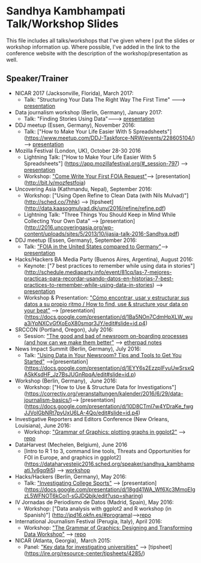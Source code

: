 # Sandhya Kambhampati Talk/Workshop Slides

This file includes all talks/workshops that I've given where I put the slides or workshop information up. Where possible, I've added in the link to the conference website with the description of the workshop/presentation as well. 

## Speaker/Trainer
- NICAR 2017 (Jacksonville, Florida), March 2017:
	- Talk: "Structuring Your Data The Right Way The First Time" ---> [presentation](https://github.com/sandhya-k/talk-slides/blob/master/structuring-data-NICAR17.pdf)
- Data journalism workshop (Berlin, Germany), January 2017:
	- Talk: "Finding Stories Using Data"---> [presentation](http://bit.ly/databerlin17)
- DDJ meetup (Essen, Germany), November 2016: 
	- Talk: ["How to Make Your Life Easier With 5 Spreadsheets"] (https://www.meetup.com/DDJ-Taskforce-NRW/events/228605104/) --> [presentation](http://bit.ly/essenspreadsheets)
- Mozilla Festival (London, UK), October 28-30 2016 
	- Lightning Talk: ["How to Make Your Life Easier With 5 Spreadsheets"] (https://app.mozillafestival.org/#_session-797) --> [presentation](http://bit.ly/spreadsheetsmozfest)
	- Workshop: ["Come Write Your First FOIA Request"](https://app.mozillafestival.org/#_session-831)--> [presentation] (http://bit.ly/mozfestfoia)
- Uncovering Asia (Kathmandu, Nepal), September 2016: 
	- Workshop: ["Using Open Refine to Clean Data (with Nils Mulvad)"] (http://sched.co/7hhk) --> [tipsheet] (http://data.kaasogmulvad.dk/unv/2016/refine/refine.pdf)
	- Lightning Talk: "Three Things You Should Keep in Mind While Collecting Your Own Data" --> [presentation] (http://2016.uncoveringasia.org/wp-content/uploads/sites/5/2013/10/ijasia-talk-2016-Sandhya.pdf)
- DDJ meetup (Essen, Germany), September 2016:
	- Talk: ["FOIA in the United States compared to Germany"](https://www.meetup.com/DDJ-Taskforce-NRW/events/228605095)--> [presentation](https://github.com/sandhya-k/talk-slides/blob/master/FOIA-slides.pdf)
- Hacks/Hackers BA Media Party (Buenos Aires, Argentina), August 2016:
	- Keynote: ["7 best practices to remember while using data in stories"] (http://schedule.mediaparty.info/event/81cq/las-7-mejores-practicas-para-recordar-usando-datos-en-historias-7-best-practices-to-remember-while-using-data-in-stories) --> [presentation](https://docs.google.com/presentation/d/1_PFJXJ_fq9DQ-Nnpnv4UvAss370BzeTH6JVMy-z_y_A/edit#slide=id.p4)
	- Workshop & Presentation: ["Cómo encontrar, usar y estructurar sus datos a su propio ritmo / How to find, use & structure your data on your beat"](http://schedule.mediaparty.info/event/817y/como-encontrar-usar-y-estructurar-sus-datos-a-su-propio-ritmo-how-to-find-use-structure-your-data-on-your-beat#) --> [presentation] (https://docs.google.com/presentation/d/1Ba5NOn7CdmHpXLW_wua3iYpNXCvGfXoEoX80smqr3JY/edit#slide=id.p4)
- SRCCON (Portland, Oregon), July 2016:  
	- Session: ["The good and bad of newsroom on-boarding processes (and how can we make them better"](http://schedule.srccon.org/#_session-newsroom-onboarding) --> [etherpad notes](https://public.etherpad-mozilla.org/p/SRCCON2016-newsroom-onboarding)
- News Impact Summit (Berlin, Germany), July 2016: 
	- Talk: ["Using Data in Your Newsroom? Tips and Tools to Get You Started"](http://newsimpact.io/summits/berlin) -->[presentation] (https://docs.google.com/presentation/d/1EYY6s2EzzpIFyuUwSrsxQASkKsdHF_Jz7BsJUGnRpqA/edit#slide=id.p) 
- Workshop (Berlin, Germany),  June 2016: 
	- Workshop: ["How to Use & Structure Data for Investigations"] (https://correctiv.org/veranstaltungen/kalender/2016/6/29/data-journalism-basics/)--> [presentation] (https://docs.google.com/presentation/d/10D8CTml7w4YDraKe_fwgJJVolGbNRt7pyUxU6LA-4Qo/edit#slide=id.p4)
- Investigative Reporters and Editors Conference (New Orleans, Louisiana), June 2016:
	- Workshop: ["Grammar of Graphics: plotting graphs in ggplot2"](https://www.ire.org/events-and-training/event/2199/2651) --> [repo](https://github.com/sandhya-k/IRE-ggplot2)
- DataHarvest (Mechelen, Belgium), June 2016
	- [Intro to R 1 to 3, command line tools, Threats and Opportunities for FOI in Europe, and graphics in ggplot2] (https://dataharvesteijc2016.sched.org/speaker/sandhya_kambhampati.1v6gq9i5) --> [workshop](https://github.com/sandhya-k/dataharvest-r)
- Hacks/Hackers (Berlin, Germany), May 2016:
	- Talk: ["Investigating College Sports"](http://www.meetup.com/Hacks-Hackers-Berlin/events/231072890) --> [presentation] (https://docs.google.com/presentation/d/18gd41WA_Wf6Xc3MmoEIgzL5WFNOT6kCoi1-sGJDQbjk/edit?usp=sharing)
- IV Jornadas de Periodismo de Datos (Madrid, Spain), May 2016:
    - Workshop: ["Data analysis with ggplot2 and R workshop (in Spanish)"] (http://jpd16.okfn.es/#programa)-->[repo](https://github.com/sandhya-k/ggplot2-workshop-spain) 
- International Journalism Festival (Perugia, Italy), April 2016: 
	- Workshop: ["The Grammar of Graphics: Designing and Transforming Data Workshop"](http://www.journalismfestival.com/programme/2016/the-grammar-of-graphics-making-plots-in-r-using-ggplot2) --> [repo](https://github.com/OpenNewsLabs/Grammar-of-Graphics-Workshop)
- NICAR (Atlanta, Georgia),  March 2015:
	- Panel: ["Key data for investigating universities"](https://ire.org/events-and-training/event/1494/1824) --> [tipsheet] (https://ire.org/resource-center/tipsheets/4285/)
